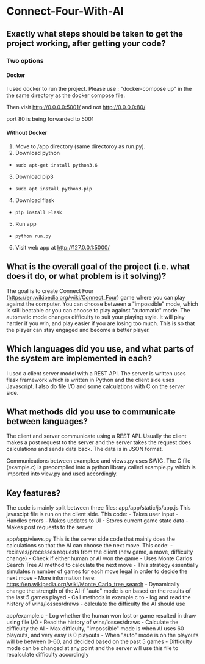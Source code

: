 # Connect-Four-With-AI

## Exactly what steps should be taken to get the project working, after getting your code? 

### Two options
#### Docker
I used docker to run the project. Please use : "docker-compose up" in the the same directory as the docker compose file.

Then visit http://0.0.0.0:5001/ 
and not http://0.0.0.0:80/

port 80 is being forwarded to 5001

#### Without Docker

1. Move to /app directory (same directoroy as run.py). 
2. Download python
  * `sudo apt-get install python3.6`
3. Download pip3
  * `sudo apt install python3-pip`
4. Download flask
  * `pip install Flask`
5. Run app
  * `python run.py`
6. Visit web app at http://127.0.0.1:5000/



## What is the overall goal of the project (i.e. what does it do, or what problem is it solving)?

The goal is to create Connect Four (https://en.wikipedia.org/wiki/Connect_Four) game where you can play against the computer. You can choose between a "impossible" mode, which is still beatable or you can choose to play against "automatic" mode. The automatic mode changes difficulty to suit your playing style. It will play harder if you win, and play easier if you are losing too much. This is so that the player can stay engaged and become a better player.


## Which languages did you use, and what parts of the system are implemented in each?

I used a client server model with a REST API. The server is written uses flask framework which is written in Python and the client side uses Javascript. I also do file I/O and some calculations with C on the server side.


## What methods did you use to communicate between languages?

The client and server communicate using a REST API. Usually the client makes a post request to the server and the server takes the request does calculations and sends data back. The data is in JSON format. 

Communications between example.c and views.py uses SWIG. The C file (example.c) is precompiled into a python library called example.py which is imported into view.py and used accordingly.




##  Key features?

The code is mainly split between three files:
app/app/static/js/app.js
This javascipt file is run on the client side.
This code:
	- Takes user input
	- Handles errors
	- Makes updates to UI
	- Stores current game state data
	- Makes post requests to the server

app/app/views.py
This is the server side code that mainly does the calculations so that the AI can choose the next move.
This code:
	- recieves/processes requests from the client (new game, a move, difficulty change)
	- Check if either human or AI won the game
	- Uses Monte Carlos Search Tree AI method to calculate the next move
		- This strategy essentially simulates n number of games for each move legal in order to decide the next move
		- More information here: https://en.wikipedia.org/wiki/Monte_Carlo_tree_search
	- Dynamically change the strength of the AI if "auto" mode is on based on the results of the last 5 games played
	- Call methods in example.c to
		- log and read the history of wins/losses/draws
		- calculate the difficulty the AI should use 
			
app/example.c
	- Log whether the human won lost or game resulted in draw using file I/O
	- Read the history of wins/losses/draws
	- Calculate the difficulty the AI 
		- Max difficulty, "impossible" mode is when AI uses 60 playouts, and very easy is 0 playouts
		- When "auto" mode is on the playouts will be between 0-60, and decided based on the past 5 games
	- Difficulty mode can be changed at any point and the server will use this file to recalculate difficulty accordingly
